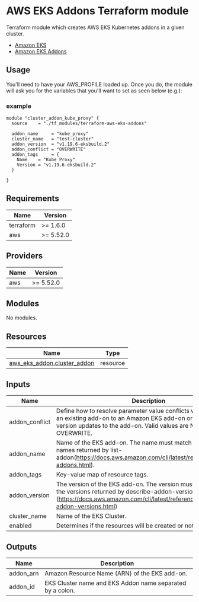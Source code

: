 # AWS EKS Addons Terraform module

Terraform module which creates AWS EKS Kubernetes addons in a given cluster.

- [Amazon EKS](https://aws.amazon.com/eks/)
- [Amazon EKS Addons](https://docs.aws.amazon.com/eks/latest/userguide/eks-add-ons.html)

## Usage

You'll need to have your AWS_PROFILE loaded up. Once you do, the module will ask you for the variables that you'll want to set as seen below (e.g.):

### example

```hcl
module "cluster_addon_kube_proxy" {
  source    = "./tf_modules/terraform-aws-eks-addons"

  addon_name     = "kube_proxy"
  cluster_name   = "test-cluster"
  addon_version  = "v1.19.6-eksbuild.2"
  addon_conflict = "OVERWRITE"
  addon_tags     = {
    Name    = "Kube Proxy"
    Version = "v1.19.6-eksbuild.2"
  }

}
```

## Requirements

| Name | Version |
|------|---------|
| terraform | >= 1.6.0 |
| aws | >= 5.52.0 |

## Providers

| Name | Version |
|------|---------|
| aws | >= 5.52.0 |

## Modules

No modules.

## Resources

| Name | Type |
|------|------|
| [aws_eks_addon.cluster_addon](https://registry.terraform.io/providers/hashicorp/aws/latest/docs/resources/eks_addon) | resource |

## Inputs

| Name | Description | Type | Default | Required |
|------|-------------|------|---------|:--------:|
| addon_conflict | Define how to resolve parameter value conflicts when migrating an existing add-on to an Amazon EKS add-on or when applying version updates to the add-on. Valid values are NONE and OVERWRITE. | `string` | `"OVERWRITE"` | no |
| addon_name | Name of the EKS add-on. The name must match one of the names returned by list-addon(https://docs.aws.amazon.com/cli/latest/reference/eks/list-addons.html). | `string` | n/a | yes |
| addon_tags | Key-value map of resource tags. | `map(string)` | `{}` | no |
| addon_version | The version of the EKS add-on. The version must match one of the versions returned by describe-addon-versions.(https://docs.aws.amazon.com/cli/latest/reference/eks/describe-addon-versions.html) | `string` | n/a | yes |
| cluster_name | Name of the EKS Cluster. | `string` | n/a | yes |
| enabled | Determines if the resources will be created or not. | `string` | `true` | no |

## Outputs

| Name | Description |
|------|-------------|
| addon_arn | Amazon Resource Name (ARN) of the EKS add-on. |
| addon_id | EKS Cluster name and EKS Addon name separated by a colon. |